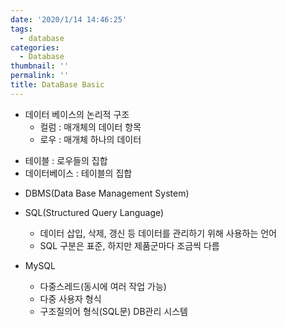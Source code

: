 ```yaml
---
date: '2020/1/14 14:46:25'
tags:
  - database
categories:
  - Database
thumbnail: ''
permalink: ''
title: DataBase Basic
---
```


* 데이터 베이스의 논리적 구조
  - 컬럼 : 매개체의 데이터 항목
  - 로우 : 매개체 하나의 데이터
 <!-- more -->

  - 테이블 : 로우들의 집합
  - 데이터베이스 : 테이블의 집합
  
* DBMS(Data Base Management System)

* SQL(Structured Query Language)
  - 데이터 삽입, 삭제, 갱신 등 데이터를 관리하기 위해 사용하는 언어
  - SQL 구분은 표준, 하지만 제품군마다 조금씩 다름

* MySQL
  * 다중스레드(동시에 여러 작업 가능)
  * 다중 사용자 형식
  * 구조질의어 형식(SQL문) DB관리 시스템





